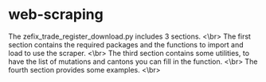 # web-scraping
The zefix_trade_register_download.py includes 3 sections. <\br>
The first section contains the required packages and the functions to import and load to use the scraper. <\br>
The third section contains some utilities, to have the list of mutations and cantons you can fill in the function. <\br>
The fourth section provides some examples. <\br>
